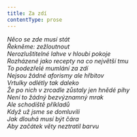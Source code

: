 ```yaml
---
title: Za zdí
contentType: prose
---
```


<section>

_Něco se zde musí stát  
Řekněme: zežloutnout  
Nerozluštitelné lahve v hloubi pokoje  
Rozházené jako recepty na co největší tmu  
To podezřelé mumlání za zdí  
Nejsou žádné aforismy ale hřbitov  
Vrtulky odlétly tak daleko  
Že po nich v zrcadle zůstaly jen hnědé pihy  
Není to žádný bezvýznamný mrak  
Ale schodiště příkladů  
Když už jsme se domluvili  
Jak dlouhá musí být čára  
Aby začátek věty neztratil barvu_

</section>
